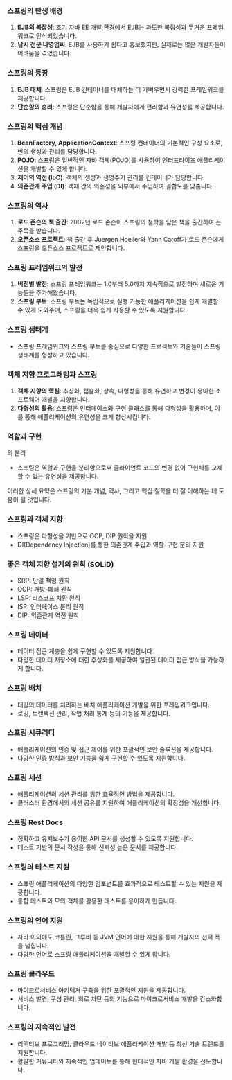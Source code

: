 ### 스프링의 탄생 배경

1. **EJB의 복잡성**: 초기 자바 EE 개발 환경에서 EJB는 과도한 복잡성과 무거운 프레임워크로 인식되었습니다.
2. **낚시 전문 나영업씨**: EJB를 사용하기 쉽다고 홍보했지만, 실제로는 많은 개발자들이 어려움을 겪었습니다.

### 스프링의 등장

1. **EJB 대체**: 스프링은 EJB 컨테이너를 대체하는 더 가벼우면서 강력한 프레임워크를 제공합니다.
2. **단순함의 승리**: 스프링은 단순함을 통해 개발자에게 편리함과 유연성을 제공합니다.

### 스프링의 핵심 개념

1. **BeanFactory, ApplicationContext**: 스프링 컨테이너의 기본적인 구성 요소로, 빈의 생성과 관리를 담당합니다.
2. **POJO**: 스프링은 일반적인 자바 객체(POJO)를 사용하여 엔터프라이즈 애플리케이션을 개발할 수 있게 합니다.
3. **제어의 역전 (IoC)**: 객체의 생성과 생명주기 관리를 컨테이너가 담당합니다.
4. **의존관계 주입 (DI)**: 객체 간의 의존성을 외부에서 주입하여 결합도를 낮춥니다.

### 스프링의 역사

1. **로드 존슨의 책 출간**: 2002년 로드 존슨이 스프링의 철학을 담은 책을 출간하여 큰 주목을 받습니다.
2. **오픈소스 프로젝트**: 책 출간 후 Juergen Hoeller와 Yann Caroff가 로드 존슨에게 스프링을 오픈소스 프로젝트로 제안합니다.

### 스프링 프레임워크의 발전

1. **버전별 발전**: 스프링 프레임워크는 1.0부터 5.0까지 지속적으로 발전하며 새로운 기능들을 추가해왔습니다.
2. **스프링 부트**: 스프링 부트는 독립적으로 실행 가능한 애플리케이션을 쉽게 개발할 수 있게 도와주며, 스프링을 더욱 쉽게 사용할 수 있도록 지원합니다.

### 스프링 생태계

- 스프링 프레임워크와 스프링 부트를 중심으로 다양한 프로젝트와 기술들이 스프링 생태계를 형성하고 있습니다.

### 객체 지향 프로그래밍과 스프링

1. **객체 지향의 핵심**: 추상화, 캡슐화, 상속, 다형성을 통해 유연하고 변경이 용이한 소프트웨어 개발을 지향합니다.
2. **다형성의 활용**: 스프링은 인터페이스와 구현 클래스를 통해 다형성을 활용하며, 이를 통해 애플리케이션의 유연성을 크게 향상시킵니다.

### 역할과 구현

의 분리

- 스프링은 역할과 구현을 분리함으로써 클라이언트 코드의 변경 없이 구현체를 교체할 수 있는 유연성을 제공합니다.

이러한 상세 요약은 스프링의 기본 개념, 역사, 그리고 핵심 철학을 더 잘 이해하는 데 도움이 될 것입니다.

### **스프링과 객체 지향**

- 스프링은 다형성을 기반으로 OCP, DIP 원칙을 지원
- DI(Dependency Injection)를 통한 의존관계 주입과 역할-구현 분리 지원

### **좋은 객체 지향 설계의 원칙 (SOLID)**

- SRP: 단일 책임 원칙
- OCP: 개방-폐쇄 원칙
- LSP: 리스코프 치환 원칙
- ISP: 인터페이스 분리 원칙
- DIP: 의존관계 역전 원칙

### **스프링 데이터**

- 데이터 접근 계층을 쉽게 구현할 수 있도록 지원합니다.
- 다양한 데이터 저장소에 대한 추상화를 제공하여 일관된 데이터 접근 방식을 가능하게 합니다.

### **스프링 배치**

- 대량의 데이터를 처리하는 배치 애플리케이션 개발을 위한 프레임워크입니다.
- 로깅, 트랜잭션 관리, 작업 처리 통계 등의 기능을 제공합니다.

### **스프링 시큐리티**

- 애플리케이션의 인증 및 접근 제어를 위한 포괄적인 보안 솔루션을 제공합니다.
- 다양한 인증 방식과 보안 기능을 쉽게 구현할 수 있도록 지원합니다.

### **스프링 세션**

- 애플리케이션의 세션 관리를 위한 효율적인 방법을 제공합니다.
- 클러스터 환경에서의 세션 공유를 지원하여 애플리케이션의 확장성을 개선합니다.

### **스프링 Rest Docs**

- 정확하고 유지보수가 용이한 API 문서를 생성할 수 있도록 지원합니다.
- 테스트 기반의 문서 작성을 통해 신뢰성 높은 문서를 제공합니다.

### **스프링의 테스트 지원**

- 스프링 애플리케이션의 다양한 컴포넌트를 효과적으로 테스트할 수 있는 지원을 제공합니다.
- 통합 테스트와 모의 객체를 활용한 테스트를 용이하게 만듭니다.

### **스프링의 언어 지원**

- 자바 이외에도 코틀린, 그루비 등 JVM 언어에 대한 지원을 통해 개발자의 선택 폭을 넓힙니다.
- 다양한 언어로 스프링 애플리케이션을 개발할 수 있게 합니다.

### **스프링 클라우드**

- 마이크로서비스 아키텍처 구축을 위한 포괄적인 지원을 제공합니다.
- 서비스 발견, 구성 관리, 회로 차단 등의 기능으로 마이크로서비스 개발을 간소화합니다.

### **스프링의 지속적인 발전**

- 리액티브 프로그래밍, 클라우드 네이티브 애플리케이션 개발 등 최신 기술 트렌드를 지원합니다.
- 활발한 커뮤니티와 지속적인 업데이트를 통해 현대적인 자바 개발 환경을 선도합니다.
